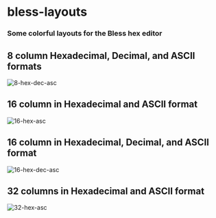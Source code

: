 # bless-layouts
### Some colorful layouts for the Bless hex editor

## 8 column Hexadecimal, Decimal, and ASCII formats
![8-hex-dec-asc](https://github.com/user-attachments/assets/81095bad-25ba-420a-b93e-38ce016e8ab6)

## 16 column in Hexadecimal and ASCII format
![16-hex-asc](https://github.com/user-attachments/assets/36e2816d-ae9b-4a67-8043-52dccc62eeaf)

## 16 column in Hexadecimal, Decimal, and ASCII format
![16-hex-dec-asc](https://github.com/user-attachments/assets/39b16297-7823-44c6-9ae1-595e35a012fb)

## 32 columns in Hexadecimal and ASCII format
![32-hex-asc](https://github.com/user-attachments/assets/68c62217-337c-4829-bd4d-c8aab95761a7)
